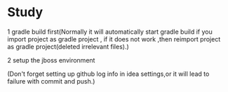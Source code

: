 # Study

1 gradle build first(Normally it will automatically start gradle build if you import project as gradle project
, if it does not work ,then reimport project as gradle project(deleted irrelevant files).)

2 setup the jboss environment

(Don't forget setting up github log info in idea settings,or it will lead to failure with commit and push.)
